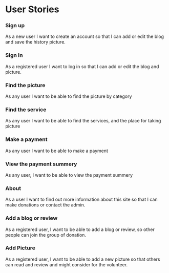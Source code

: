 # User Stories


### Sign up

As a new user I want to create an account so that I can add or edit the blog and save the history picture.

### Sign In

As a registered user I want to log in so that I can add or edit the blog and picture.

### Find the picture 

As any user I want to be able to find the picture by category

### Find the service

As any user I want to be able to find the services, and the place for taking picture

### Make a payment

As any user I want to be able to make a payment

### View the payment summery

As any user, I want to be able to view the payment summery

### About

As a user I want to find out more information about this site so that I can make donations or contact the admin.

### Add a blog or review

As a registered user, I want to be able to add a blog or review, so other people can join the group of donation.

### Add Picture

As a registered user, I want to be able to add a new picture so that others can read and review and might consider for the volunteer.